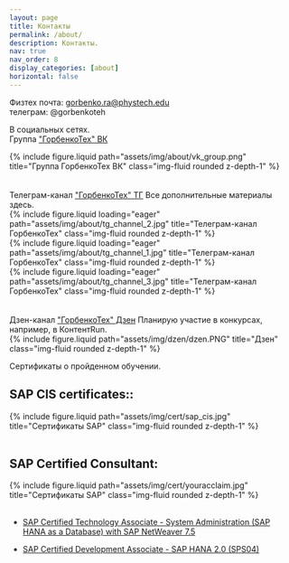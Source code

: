 ```yaml
---
layout: page
title: Контакты
permalink: /about/
description: Контакты.
nav: true
nav_order: 8
display_categories: [about]
horizontal: false
---
```

Физтех почта: gorbenko.ra@phystech.edu<br/>
телеграм: @gorbenkoteh



В социальных сетях. <br/>
Группа <a href="https://vk.com/gorbenkoteh">"ГорбенкоТех" ВК</a>


<div class="row justify-content-sm-center">
    <div class="col-sm-8 mt-3 mt-md-0">
        {% include figure.liquid path="assets/img/about/vk_group.png" title="Группа ГорбенкоТех ВК" class="img-fluid rounded z-depth-1" %}
    </div>
</div>
<br/>
<br/>
Телеграм-канал <a href="https://t.me/gorbenko_teh">"ГорбенкоТех" ТГ</a>
Все дополнительные материалы здесь.

<div class="row">

<div class="col-sm mt-3 mt-md-0">
        {% include figure.liquid loading="eager" path="assets/img/about/tg_channel_2.jpg" title="Телеграм-канал ГорбенкоТех" class="img-fluid rounded z-depth-1" %}
    </div>

<div class="col-sm mt-3 mt-md-0">
        {% include figure.liquid loading="eager" path="assets/img/about/tg_channel_1.jpg" title="Телеграм-канал ГорбенкоТех" class="img-fluid rounded z-depth-1" %}
    </div>

<div class="col-sm mt-3 mt-md-0">
        {% include figure.liquid loading="eager" path="assets/img/about/tg_channel_3.jpg" title="Телеграм-канал ГорбенкоТех" class="img-fluid rounded z-depth-1" %}
    </div>
</div>

<br/>
<br/>
Дзен-канал <a href="https://dzen.ru/gorbenkoteh">"ГорбенкоТех" Дзен</a>
Планирую участие в конкурсах, например, в КонтентRun.

<div class="row justify-content-sm-center">
    <div class="col-sm-8 mt-3 mt-md-0">
        {% include figure.liquid path="assets/img/dzen/dzen.PNG" title="Дзен" class="img-fluid rounded z-depth-1" %}
    </div>
</div>

Сертификаты о пройденном обучении. 

## SAP CIS certificates::
<div class="row justify-content-sm-center">
    <div class="col-sm-8 mt-3 mt-md-0">
        {% include figure.liquid path="assets/img/cert/sap_cis.jpg" title="Сертификаты SAP" class="img-fluid rounded z-depth-1" %}
    </div>
</div><br/>

## SAP Certified Consultant:

<div class="row justify-content-sm-center">
    <div class="col-sm-8 mt-3 mt-md-0">
        {% include figure.liquid path="assets/img/cert/youracclaim.jpg" title="Сертификаты SAP" class="img-fluid rounded z-depth-1" %}
    </div>
</div><br/>

* <a href="https://www.youracclaim.com/badges/320ce7e1-0d8b-407c-b74c-9cd94dc9da47/public_url">SAP Certified Technology Associate - System Administration (SAP HANA as a Database) with SAP NetWeaver 7.5</a>

* <a href="https://www.youracclaim.com/badges/ccb409ab-da98-4c3d-aaab-728df028e15a/public_url">SAP Certified Development Associate - SAP HANA 2.0 (SPS04)</a>